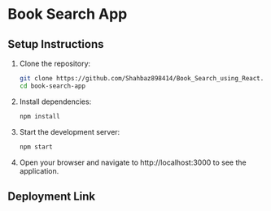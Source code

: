 # Book Search App

## Setup Instructions

1. Clone the repository:
   ```bash
   git clone https://github.com/Shahbaz898414/Book_Search_using_React.git
   cd book-search-app

2. Install dependencies:

   ```bash
   npm install

3. Start the development server:
    ```bash
    npm start
4. Open your browser and navigate to http://localhost:3000 to see the application.

## Deployment Link
